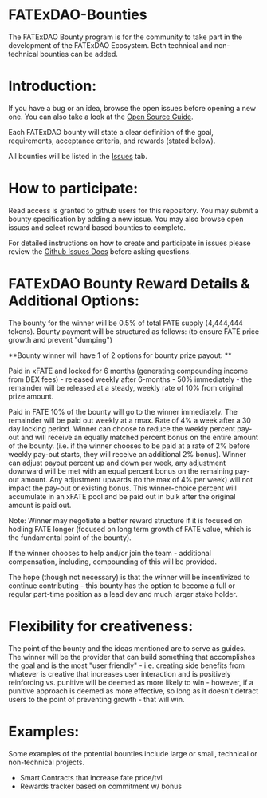 # FATExDAO-Bounties
The FATExDAO Bounty program is for the community to take part in the development of the FATExDAO Ecosystem. Both technical and non-technical bounties can be added.

# Introduction:
If you have a bug or an idea, browse the open issues before opening a new one. You can also take a look at the [Open Source Guide](https://opensource.guide/).

Each FATExDAO bounty will state a clear definition of the goal, requirements, acceptance criteria, and rewards (stated below).

All bounties will be listed in the [Issues](https://github.com/FATExDAO/FATExDAO-Bounties/issues) tab.

# How to participate:
Read access is granted to github users for this repository. You may submit a bounty specification by adding a new issue. You may also browse open issues and select  reward based bounties to complete.

For detailed instructions on how to create and participate in issues please review the [Github Issues Docs](https://docs.github.com/en/issues) before asking questions.

# FATExDAO Bounty Reward Details & Additional Options:
The bounty for the winner will be 0.5% of total FATE supply (4,444,444 tokens). Bounty payment will be structured as follows: (to ensure FATE price growth and prevent "dumping")

**Bounty winner will have 1 of 2 options for bounty prize payout: **

Paid in xFATE and locked for 6 months (generating compounding income from DEX fees) - released weekly after 6-months - 50% immediately - the remainder will be released at a steady, weekly rate of 10% from original prize amount.

Paid in FATE 10% of the bounty will go to the winner immediately.  The remainder will be paid out weekly at a rmax. Rate of 4% a week after a 30 day locking period.  Winner can choose to reduce the weekly percent pay-out and will receive an equally matched percent bonus on the entire amount of the bounty. (i.e. if the winner chooses to be paid at a rate of 2% before weekly pay-out starts, they will receive an additional 2% bonus). Winner can adjust payout percent up and down per week, any adjustment downward will be met with an equal percent bonus on the remaining pay-out amount.  Any adjustment upwards (to the max of 4% per week) will not impact the pay-out or existing bonus.  This winner-choice percent will accumulate in an xFATE pool and be paid out in bulk after the original amount is paid out.

Note: 
Winner may negotiate a better reward structure if it is focused on hodling FATE longer (focused on long term growth of FATE value, which is the fundamental point of the bounty).

If the winner chooses to help and/or join the team - additional compensation, including, compounding of this will be provided.

The hope (though not necessary) is that the winner will be incentivized to continue contributing - this bounty has the option to become a full or regular part-time position as a lead dev and much larger stake holder.

# Flexibility for creativeness:
The point of the bounty and the ideas mentioned are to serve as guides. The winner will be the provider that can build something that accomplishes the goal and is the most "user friendly" - i.e. creating side benefits from whatever is creative that increases user interaction and is positively reinforcing vs. punitive will be deemed as more likely to win - however, if a punitive approach is deemed as more effective, so long as it doesn't detract users to the point of preventing growth - that will win.


# Examples:
Some examples of the potential bounties include large or small, technical or non-technical projects.

* Smart Contracts that increase fate price/tvl
* Rewards tracker based on commitment w/ bonus


